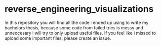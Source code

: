 # reverse_engineering_visualizations

In this repository you will find all the code i ended up using to write my bachelors thesis, because some code from failed tries is messy and unneccesary i will try to only upload useful files. If you feel like i missed to upload some important files, please create an issue.


